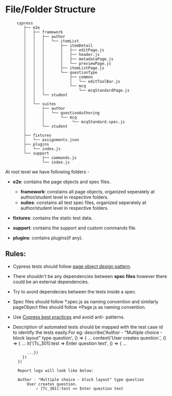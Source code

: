 # File/Folder Structure 

```
     cypress
        ├── e2e
        │   ├── framework
        │   │   ├── author
        │   │   │   └── itemList
        │   │   │       ├── itemDetail
        │   │   │       │   ├── editPage.js
        │   │   │       │   ├── header.js
        │   │   │       │   ├── metadataPage.js
        │   │   │       │   └── previewPage.js
        │   │   │       ├── itemListPage.js
        │   │   │       └── questionType
        │   │   │           ├── common
        │   │   │           │   └── editToolBar.js
        │   │   │           └── mcq
        │   │   │               └── mcqStandardPage.js
        │   │   └── student
        │   │
        │   └── suites
        │       ├── author
        │       │   └── questionAuthoring
        │       │       └── mcq
        │       │            └── mcqStandard.spec.js
        │       └── student
        │
        ├── fixtures
        │   └── assignments.json
        ├── plugins
        │   └── index.js
        └── support
                ├── commands.js
                └── index.js

```

At root level we have following folders - 

- **e2e**: contains the page objects and spec files.
    - **framework**: constains all page objects, organized seperately at author/student level in respective folders.
    - **suites**: constains all test spec files, organized seperately at author/student level in respective folders.
        
- **fixtures**: contains the static test data.
- **support**: contains the support and custom commands file.
- **plugins**: contains plugins(if any).

## Rules:

- Cypress tests should follow [page object design pattern](https://medium.com/reactbrasil/deep-diving-pageobject-pattern-and-using-it-with-cypress-e60b9d7d0d91).
- There shouldn't be any dependencies between **spec files** however there could be an external dependencies.
- Try to avoid dependecies between the tests inside a spec.
- Spec files should follow *.spec.js as naming convention and similarly pageObject files should follow *Page.js as naming convention.
- Use [Cypress best practices](https://docs.cypress.io/guides/references/best-practices.html) and avoid anti- patterns.
- Description of automated tests should be mapped with the test case id to identify the tests easily.For eg:
        describe('Author - "Multiple choice - block layout" type question', () => { ...
          context('User creates question.', () => { ...
            it('[Tc_301]:test => Enter question text', () => { ...
            
            ...})
          })
        })

        Report logs will look like below:

        Author - "Multiple choice - block layout" type question
            User creates question.
                ✓ [Tc_301]:test => Enter question text
